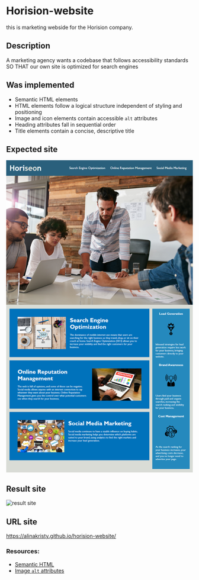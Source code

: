 # Horision-website

this is marketing webside for the Horision company. 

## Description 

A marketing agency
wants a codebase that follows accessibility standards
SO THAT our own site is optimized for search engines

## Was implemented

* Semantic HTML elements 
* HTML elements follow a logical structure independent of styling and positioning
* Image and icon elements contain accessible `alt` attributes
* Heading attributes fall in sequential order
* Title elements contain a concise, descriptive title

## Expected site

![expected site](./docs/expected.png)

## Result site

![result site](./docs/result.png)

## URL site 

https://alinakristy.github.io/horision-website/

### Resources:

* [Semantic HTML](https://www.w3schools.com/html/html5_semantic_elements.asp)
* [Image `alt` attributes](https://www.w3schools.com/tags/att_img_alt.asp)